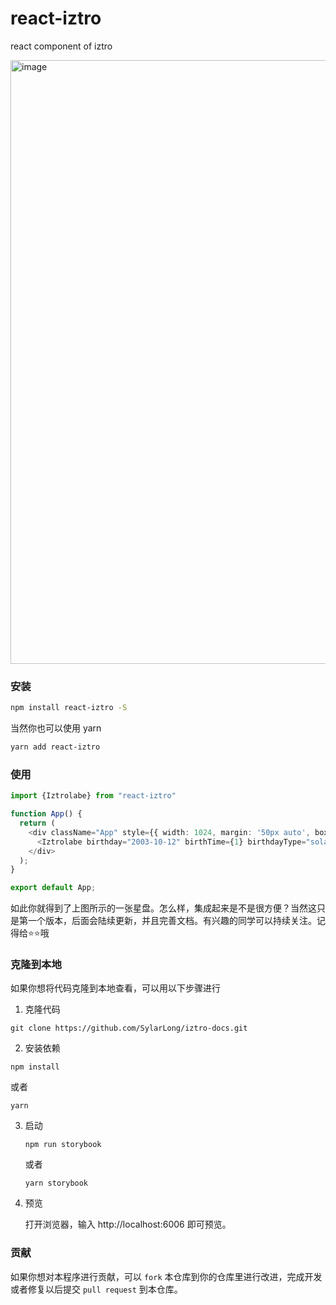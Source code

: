 # react-iztro
react component of iztro

<img width="966" alt="image" src="https://github.com/SylarLong/react-iztro/assets/6510425/f4335997-fdd8-42e2-bb1a-600942f9b0ba">


### 安装

```sh
npm install react-iztro -S
```

当然你也可以使用 yarn

```sh
yarn add react-iztro
```

### 使用

```ts
import {Iztrolabe} from "react-iztro"

function App() {
  return (
    <div className="App" style={{ width: 1024, margin: '50px auto', boxShadow: '0 0 25px rgba(0,0,0,0.25)'}}>
      <Iztrolabe birthday="2003-10-12" birthTime={1} birthdayType="solar" gender="male" />
    </div>
  );
}

export default App;
```

如此你就得到了上图所示的一张星盘。怎么样，集成起来是不是很方便？当然这只是第一个版本，后面会陆续更新，并且完善文档。有兴趣的同学可以持续关注。记得给⭐️⭐️哦

### 克隆到本地

如果你想将代码克隆到本地查看，可以用以下步骤进行

1. 克隆代码

  ```
  git clone https://github.com/SylarLong/iztro-docs.git
  ```

2. 安装依赖

  ```
  npm install
  ```

  或者

  ```
  yarn
  ```

3. 启动

   ```
   npm run storybook
   ```

   或者

   ```
   yarn storybook
   ```

4. 预览

   打开浏览器，输入 http://localhost:6006 即可预览。

### 贡献

如果你想对本程序进行贡献，可以 `fork` 本仓库到你的仓库里进行改进，完成开发或者修复以后提交 `pull request` 到本仓库。

